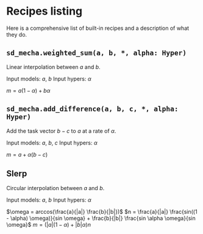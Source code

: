 # Recipes listing

Here is a comprehensive list of built-in recipes and a description of what they do.

## `sd_mecha.weighted_sum(a, b, *, alpha: Hyper)`

Linear interpolation between $a$ and $b$.

Input models: $a$, $b$
Input hypers: $\alpha$

$m = a(1 - \alpha) + b\alpha$

## `sd_mecha.add_difference(a, b, c, *, alpha: Hyper)`

Add the task vector $b - c$ to $a$ at a rate of $\alpha$.

Input models: $a$, $b$, $c$
Input hypers: $\alpha$

$m = a + \alpha(b - c)$

## Slerp

Circular interpolation between $a$ and $b$.

Input models: $a$, $b$
Input hypers: $\alpha$

$\omega = arccos(\frac{a}{|a|} \frac{b}{|b|})$
$n = \frac{a}{|a|} \frac{sin((1 - \alpha) \omega)}{sin \omega} + \frac{b}{|b|} \frac{sin \alpha \omega}{sin \omega}$
$m = (|a|(1-\alpha) + |b|\alpha) n$
